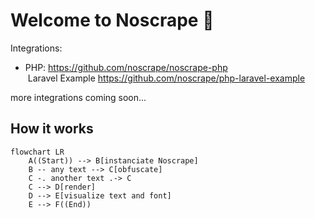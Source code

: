 # Welcome to Noscrape 👋

Integrations:
- PHP: https://github.com/noscrape/noscrape-php<br />
    &nbsp;Laravel Example https://github.com/noscrape/php-laravel-example

more integrations coming soon...

## How it works

```mermaid
flowchart LR
    A((Start)) --> B[instanciate Noscrape]
    B -- any text --> C[obfuscate]
    C -. another text .-> C
    C --> D[render]
    D --> E[visualize text and font]
    E --> F((End))
```
    
